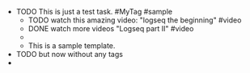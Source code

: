 - TODO This is just a test task. #MyTag #sample
	- TODO watch this amazing video: "logseq the beginning" #video
	- DONE watch more videos "Logseq part II" #video
	-
	- This is a sample template.
- TODO but now without any tags
-